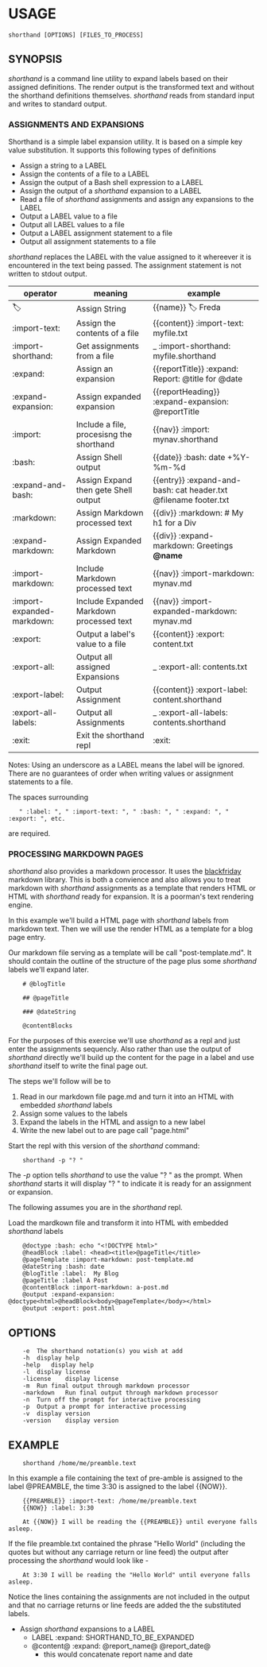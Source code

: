 
# USAGE

    shorthand [OPTIONS] [FILES_TO_PROCESS]

## SYNOPSIS

_shorthand_ is a command line utility to expand labels based on their assigned definitions. 
The render output is the transformed text and without the shorthand definitions 
themselves. _shorthand_ reads from standard input and writes to standard output.

### ASSIGNMENTS AND EXPANSIONS

Shorthand is a simple label expansion utility. It is based on a simple key 
value substitution.  It supports this following types of definitions

+ Assign a string to a LABEL
+ Assign the contents of a file to a LABEL
+ Assign the output of a Bash shell expression to a LABEL
+ Assign the output of a _shorthand_ expansion to a LABEL
+ Read a file of _shorthand_ assignments and assign any expansions to the LABEL
+ Output a LABEL value to a file
+ Output all LABEL values to a file
+ Output a LABEL assignment statement to a file
+ Output all assignment statements to a file

_shorthand_ replaces the LABEL with the value assigned to it whereever it is 
encountered in the text being passed. The assignment statement is 
not written to stdout output.

| operator                  | meaning                                  | example                                                         |
|---------------------------|------------------------------------------|-----------------------------------------------------------------|
|:label:                    | Assign String                            | {{name}} :label: Freda                                          |
|:import-text:              | Assign the contents of a file            | {{content}} :import-text: myfile.txt                            |
|:import-shorthand:         | Get assignments from a file              | _ :import-shorthand: myfile.shorthand                           |
|:expand:                   | Assign an expansion                      | {{reportTitle}} :expand: Report: @title for @date               |
|:expand-expansion:         | Assign expanded expansion                | {{reportHeading}} :expand-expansion: @reportTitle               |
|:import:                   | Include a file, procesisng the shorthand | {{nav}} :import: mynav.shorthand                                |
|:bash:                     | Assign Shell output                      | {{date}} :bash: date +%Y-%m-%d                                  |
|:expand-and-bash:          | Assign Expand then gete Shell output     | {{entry}} :expand-and-bash: cat header.txt @filename footer.txt |
|:markdown:                 | Assign Markdown processed text           | {{div}} :markdown: # My h1 for a Div                            |
|:expand-markdown:          | Assign Expanded Markdown                 | {{div}} :expand-markdown: Greetings **@name**                   |
|:import-markdown:          | Include Markdown processed text          | {{nav}} :import-markdown: mynav.md                              |
|:import-expanded-markdown: | Include Expanded Markdown processed text | {{nav}} :import-expanded-markdown: mynav.md                     |
|:export:                   | Output a label's value to a file         | {{content}} :export: content.txt                                |
|:export-all:               | Output all assigned Expansions           | _ :export-all: contents.txt                                     |
|:export-label:             | Output Assignment                        | {{content}} :export-label: content.shorthand                    |
|:export-all-labels:        | Output all Assignments                   | _ :export-all-labels: contents.shorthand                        |
|:exit:                     | Exit the shorthand repl                  | :exit:                                                          |

Notes: Using an underscore as a LABEL means the label will be ignored. 
There are no guarantees of order when writing values or assignment 
statements to a file.

The spaces surrounding 

```
   " :label: ", " :import-text: ", " :bash: ", " :expand: ", " :export: ", etc. 
```

are required.

### PROCESSING MARKDOWN PAGES

_shorthand_ also provides a markdown processor. It uses the [blackfriday](https://github.com/russross/blackfriday) 
markdown library.  This is both a convience and also allows you to treat 
markdown with _shorthand_ assignments as a template that renders HTML or 
HTML with _shorthand_ ready for expansion. It is a poorman's text 
rendering engine.

In this example we'll build a HTML page with _shorthand_ labels from 
markdown text. Then we will use the render HTML as a template for a blog 
page entry.

Our markdown file serving as a template will be call "post-template.md". It 
should contain the outline of the structure of the page plus some _shorthand_ labels 
we'll expand later.

```
    # @blogTitle

    ## @pageTitle

    ### @dateString

    @contentBlocks
```

For the purposes of this exercise we'll use _shorthand_ as a repl and just enter 
the assignments sequencly.  Also rather than use the output of _shorthand_ directly 
we'll build up the content for the page in a label and use _shorthand_ itself to write 
the final page out.

The steps we'll follow will be to 

1. Read in our markdown file page.md and turn it into an HTML with embedded _shorthand_ labels
2. Assign some values to the labels
3. Expand the labels in the HTML and assign to a new label
4. Write the new label out to are page call "page.html"

Start the repl with this version of the _shorthand_ command:

```
    shorthand -p "? "
```

The _-p_ option tells _shorthand_ to use the value "? " as the prompt. When _shorthand_ starts 
it will display "? " to indicate it is ready for an assignment or expansion.

The following assumes you are in the _shorthand_ repl.

Load the mardkown file and transform it into HTML with embedded _shorthand_ labels

```
    @doctype :bash: echo "<!DOCTYPE html>"
    @headBlock :label: <head><title>@pageTitle</title>
    @pageTemplate :import-markdown: post-template.md
    @dateString :bash: date
    @blogTitle :label:  My Blog
    @pageTitle :label A Post
    @contentBlock :import-markdown: a-post.md
    @output :expand-expansion: @doctype<html>@headBlock<body>@pageTemplate</body></html>
    @output :export: post.html
```

## OPTIONS

```
	-e	The shorthand notation(s) you wish at add
	-h	display help
	-help	display help
	-l	display license
	-license	display license
	-m	Run final output through markdown processor
	-markdown	Run final output through markdown processor
	-n	Turn off the prompt for interactive processing
	-p	Output a prompt for interactive processing
	-v	display version
	-version	display version
```

## EXAMPLE

```
	shorthand /home/me/preamble.text
```

In this example a file containing the text of pre-amble is assigned to the 
label @PREAMBLE, the time 3:30 is assigned to the label {{NOW}}.

```
    {{PREAMBLE}} :import-text: /home/me/preamble.text
    {{NOW}} :label: 3:30

    At {{NOW}} I will be reading the {{PREAMBLE}} until everyone falls asleep.
```

If the file preamble.txt contained the phrase "Hello World" (including the 
quotes but without any carriage return or line feed) the output 
after processing the _shorthand_ would look like - 

```
    At 3:30 I will be reading the "Hello World" until everyone falls asleep.
```

Notice the lines containing the assignments are not included in the output and 
that no carriage returns or line feeds are added the the 
substituted labels.

+ Assign _shorthand_ expansions to a LABEL
    + LABEL :expand: SHORTHAND_TO_BE_EXPANDED
    + @content@ :expand: @report_name@ @report_date@
        + this would concatenate report name and date


